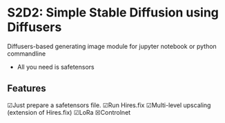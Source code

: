# S2D2: Simple Stable Diffusion using Diffusers
Diffusers-based generating image module for jupyter notebook or python commandline

- All you need is safetensors

## Features
☑Just prepare a safetensors file.
☑Run Hires.fix
☑Multi-level upscaling (extension of Hires.fix)
☑LoRa
☒Controlnet

